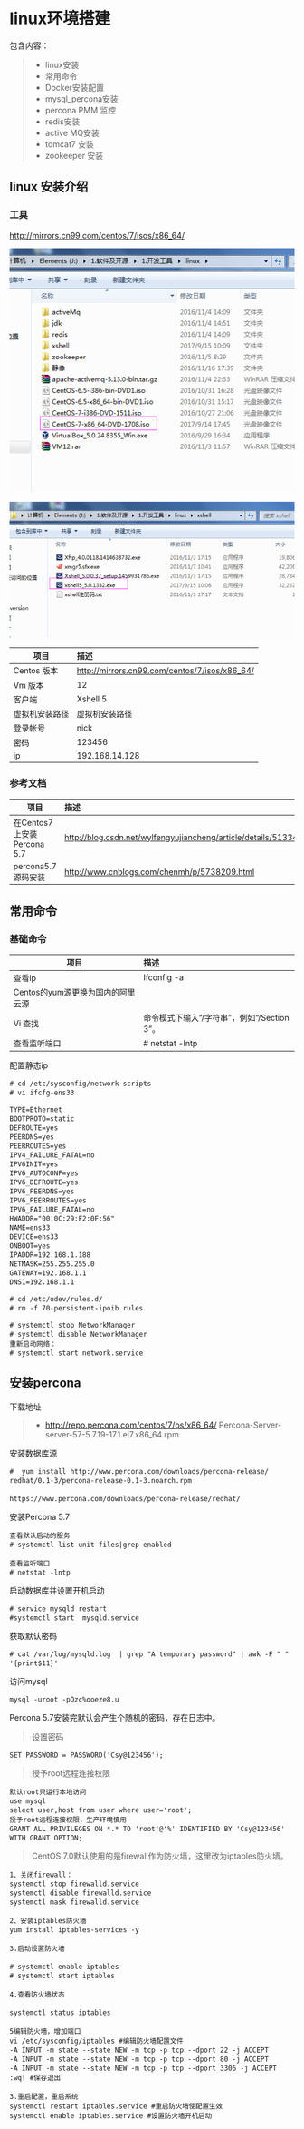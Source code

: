 # linux环境搭建
包含内容：

>* linux安装
>* 常用命令
>* Docker安装配置
>* mysql_percona安装
>* percona PMM 监控
>* redis安装
>* active MQ安装
>* tomcat7 安装
>* zookeeper 安装

## linux 安装介绍

### 工具
http://mirrors.cn99.com/centos/7/isos/x86_64/

![image](https://github.com/csy512889371/reactLearn/blob/master/img/tools/linux0.png)

![image](https://github.com/csy512889371/reactLearn/blob/master/img/tools/linux1.png)


|项目|描述|
| --------   | :--------------------  |
|Centos 版本|http://mirrors.cn99.com/centos/7/isos/x86_64/|
|Vm 版本|12|
|客户端|Xshell 5|
|虚拟机安装路径|虚拟机安装路径|
|登录帐号|nick|
|密码|123456|
|ip|192.168.14.128|

### 参考文档


|项目|描述|
| -------   | :----------------------  |
|在Centos7上安装 Percona 5.7|http://blog.csdn.net/wylfengyujiancheng/article/details/51334875 |
|percona5.7 源码安装|http://www.cnblogs.com/chenmh/p/5738209.html |


## 常用命令

### 基础命令

|项目|描述|
| -------   | :----------------------  |
|	查看ip	|	Ifconfig -a	|
|	Centos的yum源更换为国内的阿里云源	|		|
|	Vi 查找	|	命令模式下输入“/字符串”，例如“/Section 3”。	|
|	查看监听端口	|	# netstat -lntp	|



配置静态ip

```shell
# cd /etc/sysconfig/network-scripts
# vi ifcfg-ens33

```

```shell
TYPE=Ethernet
BOOTPROTO=static
DEFROUTE=yes
PEERDNS=yes
PEERROUTES=yes
IPV4_FAILURE_FATAL=no
IPV6INIT=yes
IPV6_AUTOCONF=yes
IPV6_DEFROUTE=yes
IPV6_PEERDNS=yes
IPV6_PEERROUTES=yes
IPV6_FAILURE_FATAL=no
HWADDR="00:0C:29:F2:0F:56"
NAME=ens33
DEVICE=ens33
ONBOOT=yes
IPADDR=192.168.1.188
NETMASK=255.255.255.0
GATEWAY=192.168.1.1
DNS1=192.168.1.1

```

```shell
# cd /etc/udev/rules.d/
# rm -f 70-persistent-ipoib.rules

```

```shell
# systemctl stop NetworkManager
# systemctl disable NetworkManager
重新启动网络：
# systemctl start network.service
```

## 安装percona

下载地址
>* http://repo.percona.com/centos/7/os/x86_64/ Percona-Server-server-57-5.7.19-17.1.el7.x86_64.rpm

安装数据库源
```shell
#  yum install http://www.percona.com/downloads/percona-release/
redhat/0.1-3/percona-release-0.1-3.noarch.rpm

https://www.percona.com/downloads/percona-release/redhat/
```

安装Percona 5.7

```shell
查看默认启动的服务
# systemctl list-unit-files|grep enabled

查看监听端口
# netstat -lntp
```

启动数据库并设置开机启动

```shell
# service mysqld restart 
#systemctl start  mysqld.service
```

获取默认密码

```shell
# cat /var/log/mysqld.log  | grep "A temporary password" | awk -F " " '{print$11}'
```
访问mysql

```shell
mysql -uroot -pQzc%ooeze8.u
```

Percona 5.7安装完默认会产生个随机的密码，存在日志中。

> 设置密码
```shell
SET PASSWORD = PASSWORD('Csy@123456');
```
> 授予root远程连接权限

```shell
默认root只运行本地访问
use mysql
select user,host from user where user='root';
授予root远程连接权限，生产环境慎用
GRANT ALL PRIVILEGES ON *.* TO 'root'@'%' IDENTIFIED BY 'Csy@123456' WITH GRANT OPTION;

```

> CentOS 7.0默认使用的是firewall作为防火墙，这里改为iptables防火墙。

```shell
1、关闭firewall：
systemctl stop firewalld.service
systemctl disable firewalld.service
systemctl mask firewalld.service

2、安装iptables防火墙
yum install iptables-services -y

3.启动设置防火墙

# systemctl enable iptables
# systemctl start iptables

4.查看防火墙状态

systemctl status iptables

5编辑防火墙，增加端口
vi /etc/sysconfig/iptables #编辑防火墙配置文件
-A INPUT -m state --state NEW -m tcp -p tcp --dport 22 -j ACCEPT
-A INPUT -m state --state NEW -m tcp -p tcp --dport 80 -j ACCEPT
-A INPUT -m state --state NEW -m tcp -p tcp --dport 3306 -j ACCEPT
:wq! #保存退出

3.重启配置，重启系统
systemctl restart iptables.service #重启防火墙使配置生效
systemctl enable iptables.service #设置防火墙开机启动

```